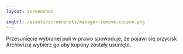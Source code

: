 ```yaml
---
layout: screenshot

imgUrl: /assets/screenshots/manager-remove-coupon.png
---
```

Przesunięcie wybranej puli w prawo spowoduje, że pojawi się przycisk Archiwizuj wybierz go aby kupony zostały usunięte.
